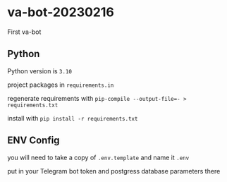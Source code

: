 #  va-bot-20230216
First va-bot 

## Python

Python version is `3.10`

project packages in `requirements.in`

regenerate requirements with `pip-compile --output-file=- > requirements.txt`

install with `pip install -r requirements.txt`

## ENV Config

you will need to take a copy of `.env.template` and name it `.env`

put in your Telegram bot token and postgress database parameters there
